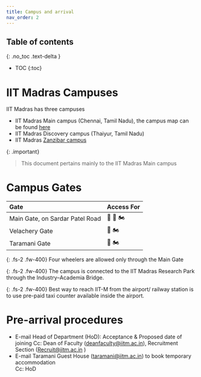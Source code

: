 ```yaml
---
title: Campus and arrival
nav_order: 2
---
```

## Table of contents
{: .no_toc .text-delta } 
* TOC
{:toc}

# IIT Madras Campuses

IIT Madras has three campuses

* IIT Madras Main campus (Chennai, Tamil Nadu), the campus map can be found [here](../../assets/images/campus_map/Campus_Map_May_2024.pdf)
* IIT Madras Discovery campus (Thaiyur, Tamil Nadu) 
* IIT Madras [Zanzibar campus](https://www.iitmz.ac.in/)

{: .important}
> This document pertains mainly to the IIT Madras Main campus 

# Campus Gates

| Gate | Access For                                        |
| :---- |:--------------------------------------------------|
| Main Gate, on Sardar Patel Road |  :blue_car: :walking: :motorcycle:                |
| Velachery Gate |            :walking: :motorcycle:                                       |
| Taramani Gate |    :walking: :motorcycle:                                               |

{: .fs-2 .fw-400}
Four wheelers are allowed only through the Main Gate

{: .fs-2 .fw-400}
The campus is connected to the IIT Madras Research Park through the Industry–Academia Bridge.

{: .fs-2 .fw-400}
Best way to reach IIT-M from the airport/ railway station is to use pre\-paid taxi counter available inside the airport. 

# Pre-arrival procedures

* E-mail Head of Department (HoD): Acceptance & Proposed date of joining
  Cc: Dean of Faculty ([deanfaculty@iitm.ac.in](mailto:deanadmn@iitm.ac.in)), Recruitment Section ([Recruit@iitm.ac.in](mailto:Recruit@iitm.ac.in)  ) 
* E-mail Taramani Guest House ([taramani@iitm.ac.in](mailto:taramani@iitm.ac.in)) to book temporary accommodation  
  Cc: HoD
